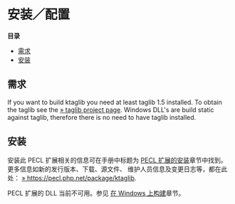 安装／配置
==========

**目录**

-   [需求](/ktaglib/setup.html#需求)
-   [安装](/ktaglib/setup.html#安装)

需求
----

If you want to build ktaglib you need at least taglib 1.5 installed. To
obtain the taglib see the
<a href="http://developer.kde.org/~wheeler/taglib.html" class="link external">» taglib project page</a>.
Windows DLL's are build static against taglib, therefore there is no
need to have taglib installed.

安装
----

安装此 PECL 扩展相关的信息可在手册中标题为
<a href="/install/pecl.html" class="link">PECL 扩展的安装</a>章节中找到。更多信息如新的发行版本、下载、源文件、
维护人员信息及变更日志等，都在此处：
<a href="https://pecl.php.net/package/ktaglib" class="link external">» https://pecl.php.net/package/ktaglib</a>.

PECL 扩展的 DLL 当前不可用。参见
<a href="/install/windows/legacy/index.html#install.windows.building" class="link">在 Windows 上构建</a>章节。
